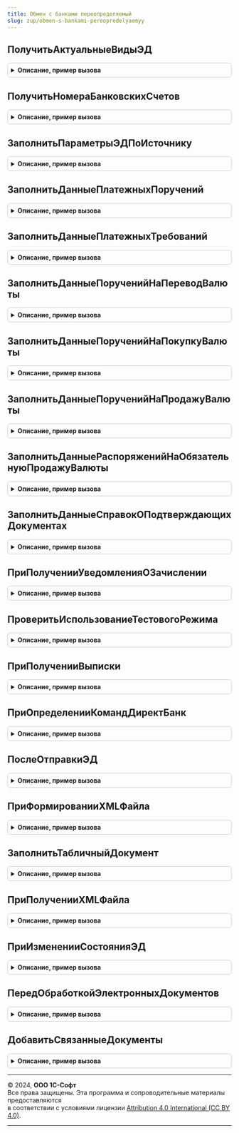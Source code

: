 ```yaml
---
title: Обмен с банками переопределяемый
slug: zup/obmen-s-bankami-pereopredelyaemyy
---
```



## ПолучитьАктуальныеВидыЭД
<details style="margin: 1em 0; padding: 0.5em; border: 1px solid #ccc; border-radius: 6px;">

<summary style="font-weight: bold; cursor: pointer;">Описание, пример вызова</summary>

```bsl

// Заполняет массив актуальными видами электронных документов для прикладного решения.
//
// Параметры:
//  Массив - Массив из ПеречислениеСсылка.ВидыЭДОбменСБанками  - виды актуальных ЭД
//   Добавлять можно только следующие значения:
//    - Перечисления.ВидыЭДОбменСБанками.ЗапросВыписки
//    - Перечисления.ВидыЭДОбменСБанками.ПлатежноеПоручение
//    - Перечисления.ВидыЭДОбменСБанками.ПлатежноеТребование
//    - Перечисления.ВидыЭДОбменСБанками.ПоручениеНаПереводВалюты
//    - Перечисления.ВидыЭДОбменСБанками.ПоручениеНаПокупкуВалюты
//    - Перечисления.ВидыЭДОбменСБанками.ПоручениеНаПродажуВалюты
//    - Перечисления.ВидыЭДОбменСБанками.РаспоряжениеНаОбязательнуюПродажуВалюты
//    - Перечисления.ВидыЭДОбменСБанками.СписокНаЗачислениеДенежныхСредствНаСчетаСотрудников
//    - Перечисления.ВидыЭДОбменСБанками.СписокНаОткрытиеСчетовПоЗарплатномуПроекту
//    - Перечисления.ВидыЭДОбменСБанками.СписокУволенныхСотрудников
//    - Перечисления.ВидыЭДОбменСБанками.Письмо
//    - Перечисления.ВидыЭДОбменСБанками.РеестрВыплатСамозанятым
//
Процедура ПолучитьАктуальныеВидыЭД(Массив) Экспорт
```

Пример вызова
```bsl
ОбменСБанкамиПереопределяемый.ПолучитьАктуальныеВидыЭД(Массив) 
```
</details>

## ПолучитьНомераБанковскихСчетов
<details style="margin: 1em 0; padding: 0.5em; border: 1px solid #ccc; border-radius: 6px;">

<summary style="font-weight: bold; cursor: pointer;">Описание, пример вызова</summary>

```bsl

// Используется для получения номеров счетов в виде массив строк
//
// Параметры:
//  Организация - СправочникСсылка.Организации - отбор по организации.
//  Банк - СправочникСсылка.КлассификаторБанков - отбор по банку.
//  МассивНомеровБанковскихСчетов - Массив - Массив возврата, в элементах строки с номерами счетов.
//
Процедура ПолучитьНомераБанковскихСчетов(Организация, Банк, МассивНомеровБанковскихСчетов) Экспорт
```

Пример вызова
```bsl
ОбменСБанкамиПереопределяемый.ПолучитьНомераБанковскихСчетов(Организация, Банк, МассивНомеровБанковскихСчетов) 
```
</details>

## ЗаполнитьПараметрыЭДПоИсточнику
<details style="margin: 1em 0; padding: 0.5em; border: 1px solid #ccc; border-radius: 6px;">

<summary style="font-weight: bold; cursor: pointer;">Описание, пример вызова</summary>

```bsl

// Определяет параметры электронного документа по типу владельца.
//
// Параметры:
//  Источник - ДокументСсылка, ДокументОбъект - Источник объекта, либо ссылка документа/справочника-источника.
//  ПараметрыЭД - Структура - структура параметров источника, необходимых для определения
//                настроек обмена ЭД. Обязательные параметры: ВидЭД, Банк, Организация.
//
Процедура ЗаполнитьПараметрыЭДПоИсточнику(Источник, ПараметрыЭД) Экспорт
```

Пример вызова
```bsl
ОбменСБанкамиПереопределяемый.ЗаполнитьПараметрыЭДПоИсточнику(Источник, ПараметрыЭД) 
```
</details>

## ЗаполнитьДанныеПлатежныхПоручений
<details style="margin: 1em 0; padding: 0.5em; border: 1px solid #ccc; border-radius: 6px;">

<summary style="font-weight: bold; cursor: pointer;">Описание, пример вызова</summary>

```bsl

// Подготавливает данные для электронного документа типа Платежное поручение.
//
// Параметры:
//  МассивСсылок - Массив - содержит ссылки на документы информационной базы, на основании которых будут созданы электронные документы.
//  ДанныеДляЗаполнения - Массив - содержит пустые деревья значений, которые необходимо заполнить данными.
//           Дерево значений повторяет структуру макета ПлатежноеПоручение из обработки ОбменСБанками.
//           Если по какому-либо документу не удалось получить данные, то текст ошибки необходимо поместить вместо дерева значений.
//           ВНИМАНИЕ! Порядок элементов массива ДанныеДляЗаполнения соответствует порядку элементов массива МассивСсылок.
//
Процедура ЗаполнитьДанныеПлатежныхПоручений(МассивСсылок, ДанныеДляЗаполнения) Экспорт
```

Пример вызова
```bsl
ОбменСБанкамиПереопределяемый.ЗаполнитьДанныеПлатежныхПоручений(МассивСсылок, ДанныеДляЗаполнения) 
```
</details>

## ЗаполнитьДанныеПлатежныхТребований
<details style="margin: 1em 0; padding: 0.5em; border: 1px solid #ccc; border-radius: 6px;">

<summary style="font-weight: bold; cursor: pointer;">Описание, пример вызова</summary>

```bsl

// Подготавливает данные для электронного документа типа Платежное требование.
//
// Параметры:
//  МассивСсылок - Массив - содержит ссылки на документы информационной базы, на основании которых будут созданы электронные документы.
//  ДанныеДляЗаполнения - Массив - содержит пустые деревья значений, которые необходимо заполнить данными.
//           Дерево значений повторяет структуру макета ПлатежноеТребование из обработки ОбменСБанками.
//           Если по какому-либо документу не удалось получить данные, то текст ошибки необходимо поместить вместо дерева значений.
//           ВНИМАНИЕ! Порядок элементов массива ДанныеДляЗаполнения соответствует порядку элементов массива МассивСсылок.
//
Процедура ЗаполнитьДанныеПлатежныхТребований(МассивСсылок, ДанныеДляЗаполнения) Экспорт
```

Пример вызова
```bsl
ОбменСБанкамиПереопределяемый.ЗаполнитьДанныеПлатежныхТребований(МассивСсылок, ДанныеДляЗаполнения) 
```
</details>

## ЗаполнитьДанныеПорученийНаПереводВалюты
<details style="margin: 1em 0; padding: 0.5em; border: 1px solid #ccc; border-radius: 6px;">

<summary style="font-weight: bold; cursor: pointer;">Описание, пример вызова</summary>

```bsl

// Подготавливает данные для электронного документа типа Поручение на перевод валюты.
//
// Параметры:
//  МассивСсылок - Массив - содержит ссылки на документы информационной базы, на основании которых будут созданы электронные документы.
//  ДанныеДляЗаполнения - Массив - содержит пустые деревья значений, которые необходимо заполнить данными.
//           Дерево значений повторяет структуру макета ПоручениеНаПереводВалюты из обработки ОбменСБанками.
//           Если по какому-либо документу не удалось получить данные, то текст ошибки необходимо поместить вместо дерева значений.
//           ВНИМАНИЕ! Порядок элементов массива ДанныеДляЗаполнения соответствует порядку элементов массива МассивСсылок.
//
//@skip-warning
Процедура ЗаполнитьДанныеПорученийНаПереводВалюты(МассивСсылок, ДанныеДляЗаполнения) Экспорт
```

Пример вызова
```bsl
ОбменСБанкамиПереопределяемый.ЗаполнитьДанныеПорученийНаПереводВалюты(МассивСсылок, ДанныеДляЗаполнения) 
```
</details>

## ЗаполнитьДанныеПорученийНаПокупкуВалюты
<details style="margin: 1em 0; padding: 0.5em; border: 1px solid #ccc; border-radius: 6px;">

<summary style="font-weight: bold; cursor: pointer;">Описание, пример вызова</summary>

```bsl

// Подготавливает данные для электронного документа типа Поручение на покупку валюты.
//
// Параметры:
//  МассивСсылок - Массив - содержит ссылки на документы информационной базы, на основании которых будут созданы электронные документы.
//  ДанныеДляЗаполнения - Массив - содержит пустые деревья значений, которые необходимо заполнить данными.
//           Дерево значений повторяет структуру макета ПоручениеНаПокупкуВалюты из обработки ОбменСБанками.
//           Если по какому-либо документу не удалось получить данные, то текст ошибки необходимо поместить вместо дерева значений.
//           ВНИМАНИЕ! Порядок элементов массива ДанныеДляЗаполнения соответствует порядку элементов массива МассивСсылок.
//
//@skip-warning
Процедура ЗаполнитьДанныеПорученийНаПокупкуВалюты(МассивСсылок, ДанныеДляЗаполнения) Экспорт
```

Пример вызова
```bsl
ОбменСБанкамиПереопределяемый.ЗаполнитьДанныеПорученийНаПокупкуВалюты(МассивСсылок, ДанныеДляЗаполнения) 
```
</details>

## ЗаполнитьДанныеПорученийНаПродажуВалюты
<details style="margin: 1em 0; padding: 0.5em; border: 1px solid #ccc; border-radius: 6px;">

<summary style="font-weight: bold; cursor: pointer;">Описание, пример вызова</summary>

```bsl

// Подготавливает данные для электронного документа типа Поручение на продажу валюты.
//
// Параметры:
//  МассивСсылок - Массив - содержит ссылки на документы информационной базы, на основании которых будут созданы электронные документы.
//  ДанныеДляЗаполнения - Массив - содержит пустые деревья значений, которые необходимо заполнить данными.
//           Дерево значений повторяет структуру макета ПоручениеНаПродажуВалюты из обработки ОбменСБанками.
//           Если по какому-либо документу не удалось получить данные, то текст ошибки необходимо поместить вместо дерева значений.
//           ВНИМАНИЕ! Порядок элементов массива ДанныеДляЗаполнения соответствует порядку элементов массива МассивСсылок.
//
//@skip-warning
Процедура ЗаполнитьДанныеПорученийНаПродажуВалюты(МассивСсылок, ДанныеДляЗаполнения) Экспорт
```

Пример вызова
```bsl
ОбменСБанкамиПереопределяемый.ЗаполнитьДанныеПорученийНаПродажуВалюты(МассивСсылок, ДанныеДляЗаполнения) 
```
</details>

## ЗаполнитьДанныеРаспоряженийНаОбязательнуюПродажуВалюты
<details style="margin: 1em 0; padding: 0.5em; border: 1px solid #ccc; border-radius: 6px;">

<summary style="font-weight: bold; cursor: pointer;">Описание, пример вызова</summary>

```bsl

// Подготавливает данные для электронного документа типа Распоряжение на обязательную продажу валюты.
//
// Параметры:
//  МассивСсылок - Массив - содержит ссылки на документы информационной базы, на основании которых будут созданы электронные документы.
//  ДанныеДляЗаполнения - Массив - содержит пустые деревья значений, которые необходимо заполнить данными.
//           Дерево значений повторяет структуру макета РаспоряжениеНаОбязательнуюПродажуВалюты из обработки ОбменСБанками.
//           Если по какому-либо документу не удалось получить данные, то текст ошибки необходимо поместить вместо дерева значений.
//           ВНИМАНИЕ! Порядок элементов массива ДанныеДляЗаполнения соответствует порядку элементов массива МассивСсылок.
//
//@skip-warning
Процедура ЗаполнитьДанныеРаспоряженийНаОбязательнуюПродажуВалюты(МассивСсылок, ДанныеДляЗаполнения) Экспорт
```

Пример вызова
```bsl
ОбменСБанкамиПереопределяемый.ЗаполнитьДанныеРаспоряженийНаОбязательнуюПродажуВалюты(МассивСсылок, ДанныеДляЗаполнения) 
```
</details>

## ЗаполнитьДанныеСправокОПодтверждающихДокументах
<details style="margin: 1em 0; padding: 0.5em; border: 1px solid #ccc; border-radius: 6px;">

<summary style="font-weight: bold; cursor: pointer;">Описание, пример вызова</summary>

```bsl

// Подготавливает данные для электронного документа типа Справка о подтверждающих документах.
//
// Параметры:
//  МассивСсылок - Массив - содержит ссылки на документы информационной базы, на основании которых будут созданы электронные документы.
//  ДанныеДляЗаполнения - Массив - содержит пустые деревья значений, которые необходимо заполнить данными.
//           Дерево значений повторяет структуру макета СправкаОПодтверждающихДокументах из обработки ОбменСБанками.
//           Если по какому-либо документу не удалось получить данные, то текст ошибки необходимо поместить вместо дерева значений.
//           ВНИМАНИЕ! Порядок элементов массива ДанныеДляЗаполнения соответствует порядку элементов массива МассивСсылок.
//
//@skip-warning
Процедура ЗаполнитьДанныеСправокОПодтверждающихДокументах(МассивСсылок, ДанныеДляЗаполнения) Экспорт
```

Пример вызова
```bsl
ОбменСБанкамиПереопределяемый.ЗаполнитьДанныеСправокОПодтверждающихДокументах(МассивСсылок, ДанныеДляЗаполнения) 
```
</details>

## ПриПолученииУведомленияОЗачислении
<details style="margin: 1em 0; padding: 0.5em; border: 1px solid #ccc; border-radius: 6px;">

<summary style="font-weight: bold; cursor: pointer;">Описание, пример вызова</summary>

```bsl

// Вызывается при получении уведомления о зачислении валюты
//
// Параметры:
//  ДеревоРазбора - ДеревоЗначений - дерево данных, соответствующее макету Обработки.ОбменСБанками.УведомлениеОЗачислении
//  НовыйДокументСсылка - ДокументСсылка - ссылка на созданный документ на основании данных электронного документа.
//
//@skip-warning
Процедура ПриПолученииУведомленияОЗачислении(ДеревоРазбора, НовыйДокументСсылка) Экспорт
```

Пример вызова
```bsl
ОбменСБанкамиПереопределяемый.ПриПолученииУведомленияОЗачислении(ДеревоРазбора, НовыйДокументСсылка) 
```
</details>

## ПроверитьИспользованиеТестовогоРежима
<details style="margin: 1em 0; padding: 0.5em; border: 1px solid #ccc; border-radius: 6px;">

<summary style="font-weight: bold; cursor: pointer;">Описание, пример вызова</summary>

```bsl

// Включает тестовый режим обмена в банком.
// При включении тестового режима возможно ручное указание URL сервера для получения настроек обмена.
//
// Параметры:
//    ИспользуетсяТестовыйРежим - Булево - признак использования тестового режима.
//
Процедура ПроверитьИспользованиеТестовогоРежима(ИспользуетсяТестовыйРежим) Экспорт
```

Пример вызова
```bsl
ОбменСБанкамиПереопределяемый.ПроверитьИспользованиеТестовогоРежима(ИспользуетсяТестовыйРежим) 
```
</details>

## ПриПолученииВыписки
<details style="margin: 1em 0; padding: 0.5em; border: 1px solid #ccc; border-radius: 6px;">

<summary style="font-weight: bold; cursor: pointer;">Описание, пример вызова</summary>

```bsl

// Событие возникает при получении выписки из регламентного задания или при синхронизации.
// Необходимо создать документы в информационной базе для отражения произведенных по счету операций.
// Для получения данных выписки в удобном формате можно использовать следующие процедуры:
//  - ОбменСБанками.ПолучитьДанныеВыпискиБанкаДеревоЗначений()
//  - ОбменСБанками.ПолучитьДанныеВыпискиБанкаТекстовыйФормат() - только для рублевых выписок.
//
// Параметры:
//  СообщениеОбмена - ДокументСсылка.СообщениеОбменСБанками - ссылка на сообщение обмена, содержащий выписку банка.
//
Процедура ПриПолученииВыписки(СообщениеОбмена) Экспорт
```

Пример вызова
```bsl
ОбменСБанкамиПереопределяемый.ПриПолученииВыписки(СообщениеОбмена) 
```
</details>

## ПриОпределенииКомандДиректБанк
<details style="margin: 1em 0; padding: 0.5em; border: 1px solid #ccc; border-radius: 6px;">

<summary style="font-weight: bold; cursor: pointer;">Описание, пример вызова</summary>

```bsl

// Вызывается однократно при первом формировании списка команд, выводимых в форме конкретного объекта конфигурации.
// Возможно изменение значений структуры в параметре Команды. Например, можно добавить условие видимости команды.
//
// Параметры:
//   НастройкиФормы - Структура - см. ПодключаемыеКомандыПереопределяемый.ПриОпределенииКомандПодключенныхКОбъекту
//   Источники - ДеревоЗначений - см. ПодключаемыеКомандыПереопределяемый.ПриОпределенииКомандПодключенныхКОбъекту
//   ПодключенныеОтчетыИОбработки - см.ПодключаемыеКомандыПереопределяемый.ПриОпределенииКомандПодключенныхКОбъекту
//   Команды - ФиксированнаяСтруктура - команды, добавленные подсистемой ОбменСБанками.
//   	* Ключ - Строка - Идентификатор добавленной команды. Может содержать следующие значения:
//   		"ДиректБанкОтправка", "ДиректБанкПросмотр", "ДиректБанкСоздать", "ДиректБанкСписок", "ДиректБанкВыписки",
//   		"ДиректБанкПисьма"
//   	* Значение - СтрокаТаблицыЗначений - структура таблицы описана
//          в ПодключаемыеКомандыПереопределяемый.ПриОпределенииКомандПодключенныхКОбъекту
//@skip-warning пустая процедура в БЭД
Процедура ПриОпределенииКомандДиректБанк(НастройкиФормы, Источники, ПодключенныеОтчетыИОбработки, Команды) Экспорт
```

Пример вызова
```bsl
ОбменСБанкамиПереопределяемый.ПриОпределенииКомандДиректБанк(НастройкиФормы, Источники, ПодключенныеОтчетыИОбработки, Команды) 
```
</details>

## ПослеОтправкиЭД
<details style="margin: 1em 0; padding: 0.5em; border: 1px solid #ccc; border-radius: 6px;">

<summary style="font-weight: bold; cursor: pointer;">Описание, пример вызова</summary>

```bsl

// Для выполнения действий после отправки электронных документов в прикладной конфигурации
//
// Параметры:
//   РезультатОтправки - Структура - результат выполнения предыдущей процедуры СформироватьИОтправитьПакетыВБанк
//     * КоличествоПодготовленных - Число - количество подготовленных документов
//     * ОтправленныеДокументы - Массив - содержит ссылки на документы, которые были отправлены
//     * ОтправленныеСообщенияОбмена - Массив - содержит ссылки на ДокументСсылка.СообщениеОбменСБанками, которые были отправлены
//
Процедура ПослеОтправкиЭД(РезультатОтправки) Экспорт
```

Пример вызова
```bsl
ОбменСБанкамиПереопределяемый.ПослеОтправкиЭД(РезультатОтправки) 
```
</details>

## ПриФормированииXMLФайла
<details style="margin: 1em 0; padding: 0.5em; border: 1px solid #ccc; border-radius: 6px;">

<summary style="font-weight: bold; cursor: pointer;">Описание, пример вызова</summary>

```bsl

// Вызывается для формирования XML файла в прикладном решении.
//
// Параметры:
//    ОбъектДляВыгрузки - ДокументСсылка - ссылка на документ, на основании которого будет сформирован ЭД.
//    ИмяФайла - Строка - имя сформированного файла.
//    АдресФайла - Строка - АдресВременногоХранилища, содержит двоичные данные файла.
//
//@skip-warning
Процедура ПриФормированииXMLФайла(ОбъектДляВыгрузки, ИмяФайла, АдресФайла) Экспорт
```

Пример вызова
```bsl
ОбменСБанкамиПереопределяемый.ПриФормированииXMLФайла(ОбъектДляВыгрузки, ИмяФайла, АдресФайла) 
```
</details>

## ЗаполнитьТабличныйДокумент
<details style="margin: 1em 0; padding: 0.5em; border: 1px solid #ccc; border-radius: 6px;">

<summary style="font-weight: bold; cursor: pointer;">Описание, пример вызова</summary>

```bsl

// Формирует табличный документ на основании файла XML для визуального отображения электронного документа.
//
// Параметры:
//  ИмяФайла - Строка - полный путь к файлу XML
//  ТабличныйДокумент - ТабличныйДокумент - возвращаемое значение, визуальное отображение данных файла.
//
//@skip-warning
Процедура ЗаполнитьТабличныйДокумент(Знач ИмяФайла, ТабличныйДокумент) Экспорт
```

Пример вызова
```bsl
ОбменСБанкамиПереопределяемый.ЗаполнитьТабличныйДокумент(ИмяФайла, ТабличныйДокумент) 
```
</details>

## ПриПолученииXMLФайла
<details style="margin: 1em 0; padding: 0.5em; border: 1px solid #ccc; border-radius: 6px;">

<summary style="font-weight: bold; cursor: pointer;">Описание, пример вызова</summary>

```bsl

// Вызывается при получении файла из банка.
//
// Параметры:
//  АдресДанныхФайла - Строка - адрес временного хранилища с двоичными данными файла.
//  ИмяФайла - Строка - формализованное имя файла данных.
//  ОбъектВладелец - ДокументСсылка - (возвращаемый параметр) ссылка на документ, который был создан на основании ЭД.
//  ДанныеОповещения - Структура - (возвращаемый параметр) данные для вызова метода Оповестить на клиенте.
//                 * Ключ - Строка - имя события.
//                 * Значение - Произвольный - параметр сообщения.
//@skip-warning
Процедура ПриПолученииXMLФайла(АдресДанныхФайла, ИмяФайла, ОбъектВладелец, ДанныеОповещения) Экспорт
```

Пример вызова
```bsl
ОбменСБанкамиПереопределяемый.ПриПолученииXMLФайла(АдресДанныхФайла, ИмяФайла, ОбъектВладелец, ДанныеОповещения) 
```
</details>

## ПриИзмененииСостоянияЭД
<details style="margin: 1em 0; padding: 0.5em; border: 1px solid #ccc; border-radius: 6px;">

<summary style="font-weight: bold; cursor: pointer;">Описание, пример вызова</summary>

```bsl

// Вызывается при изменении состояния электронного документооборота.
//
// Параметры:
//  СсылкаНаОбъект - ДокументСсылка - владелец электронного документооборота;
//  СостояниеЭД - ПеречислениеСсылка.СостоянияОбменСБанками - новое состояние электронного документооборота.
//
//@skip-warning
Процедура ПриИзмененииСостоянияЭД(СсылкаНаОбъект, СостояниеЭД) Экспорт
```

Пример вызова
```bsl
ОбменСБанкамиПереопределяемый.ПриИзмененииСостоянияЭД(СсылкаНаОбъект, СостояниеЭД) 
```
</details>

## ПередОбработкойЭлектронныхДокументов
<details style="margin: 1em 0; padding: 0.5em; border: 1px solid #ccc; border-radius: 6px;">

<summary style="font-weight: bold; cursor: pointer;">Описание, пример вызова</summary>

```bsl

// Позволяет скорректировать входящие параметры перед обработкой электронных документов.
//
// Параметры:
//  Параметры - Структура - параметры обработки электронных документов, содержит поля:
//   * МассивСсылокНаОбъект - Массив - содержит ссылки на документы, которые необходимо обработать;
//   * МассивОтпечатковСертификатов - Массив - отпечатки доступных сертификатов на клиенте;
//   * Действия - Строка - последовательность необходимых действий с электронным документом;
//   * СообщениеОбмена - ДокументСсылка.СообщениеОбменСБанками - ссылка сообщение обмена, который нужно обработать;
//   * СессииОбменСБанками - Соответствие - существующие сессии обмена со Сбербанком
//                         - Неопределено - нет установленных сессий.
//   * Фрод - Структура - содержит адреса сетевого оборудования клиента:
//   	** MAC - Массив из Строка - MAC адреса сетевого оборудования клиента.
//   	** IP - Массив из Строка - IP адреса сетевого оборудования клиента.
//   	** IPАдресКлиента - Строка - IP адрес клиента с точки зрения сервера.
//
Процедура ПередОбработкойЭлектронныхДокументов(Параметры) Экспорт
```

Пример вызова
```bsl
ОбменСБанкамиПереопределяемый.ПередОбработкойЭлектронныхДокументов(Параметры) 
```
</details>

## ДобавитьСвязанныеДокументы
<details style="margin: 1em 0; padding: 0.5em; border: 1px solid #ccc; border-radius: 6px;">

<summary style="font-weight: bold; cursor: pointer;">Описание, пример вызова</summary>

```bsl

// Процедура добавляет связанные документы для прикладной конфигурации
//
// Параметры:
//    ТекущийДокумент - ДокументСсылка - ссылка на документ, для которого нужно добавить связанный документ.
//    МассивДокументов - Массив из ДокументСсылка - массив документов, в который необходимо добавить
//      связанные документы для прикладной конфигурации.
//
Процедура ДобавитьСвязанныеДокументы(ТекущийДокумент, МассивДокументов) Экспорт
```

Пример вызова
```bsl
ОбменСБанкамиПереопределяемый.ДобавитьСвязанныеДокументы(ТекущийДокумент, МассивДокументов) 
```
</details>

---

© 2024, **ООО 1С-Софт**  
Все права защищены. Эта программа и сопроводительные материалы предоставляются  
в соответствии с условиями лицензии [Attribution 4.0 International (CC BY 4.0)](https://creativecommons.org/licenses/by/4.0/legalcode).

---
